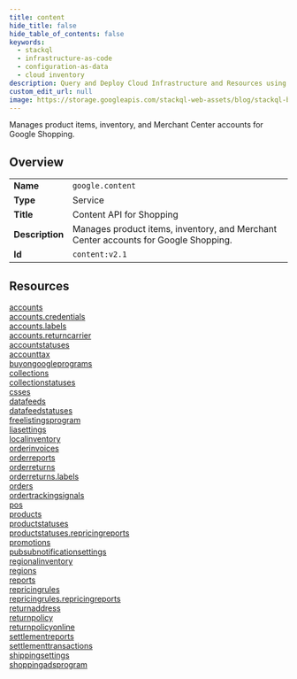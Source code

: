 ```yaml
---
title: content
hide_title: false
hide_table_of_contents: false
keywords:
  - stackql
  - infrastructure-as-code
  - configuration-as-data
  - cloud inventory
description: Query and Deploy Cloud Infrastructure and Resources using SQL
custom_edit_url: null
image: https://storage.googleapis.com/stackql-web-assets/blog/stackql-blog-post-featured-image.png
---
```

Manages product items, inventory, and Merchant Center accounts for Google Shopping.  
    

## Overview
<table><tbody>
<tr><td><b>Name</b></td><td><code>google.content</code></td></tr>
<tr><td><b>Type</b></td><td>Service</td></tr>
<tr><td><b>Title</b></td><td>Content API for Shopping</td></tr>
<tr><td><b>Description</b></td><td>Manages product items, inventory, and Merchant Center accounts for Google Shopping.</td></tr>
<tr><td><b>Id</b></td><td><code>content:v2.1</code></td></tr>
</tbody></table>

## Resources
<div class="row">
<div class="providerDocColumn">
<a href="/providers/google/content/accounts/">accounts</a><br />
<a href="/providers/google/content/accounts.credentials/">accounts.credentials</a><br />
<a href="/providers/google/content/accounts.labels/">accounts.labels</a><br />
<a href="/providers/google/content/accounts.returncarrier/">accounts.returncarrier</a><br />
<a href="/providers/google/content/accountstatuses/">accountstatuses</a><br />
<a href="/providers/google/content/accounttax/">accounttax</a><br />
<a href="/providers/google/content/buyongoogleprograms/">buyongoogleprograms</a><br />
<a href="/providers/google/content/collections/">collections</a><br />
<a href="/providers/google/content/collectionstatuses/">collectionstatuses</a><br />
<a href="/providers/google/content/csses/">csses</a><br />
<a href="/providers/google/content/datafeeds/">datafeeds</a><br />
<a href="/providers/google/content/datafeedstatuses/">datafeedstatuses</a><br />
<a href="/providers/google/content/freelistingsprogram/">freelistingsprogram</a><br />
<a href="/providers/google/content/liasettings/">liasettings</a><br />
<a href="/providers/google/content/localinventory/">localinventory</a><br />
<a href="/providers/google/content/orderinvoices/">orderinvoices</a><br />
<a href="/providers/google/content/orderreports/">orderreports</a><br />
<a href="/providers/google/content/orderreturns/">orderreturns</a><br />
<a href="/providers/google/content/orderreturns.labels/">orderreturns.labels</a><br />
<a href="/providers/google/content/orders/">orders</a><br />
</div>
<div class="providerDocColumn">
<a href="/providers/google/content/ordertrackingsignals/">ordertrackingsignals</a><br />
<a href="/providers/google/content/pos/">pos</a><br />
<a href="/providers/google/content/products/">products</a><br />
<a href="/providers/google/content/productstatuses/">productstatuses</a><br />
<a href="/providers/google/content/productstatuses.repricingreports/">productstatuses.repricingreports</a><br />
<a href="/providers/google/content/promotions/">promotions</a><br />
<a href="/providers/google/content/pubsubnotificationsettings/">pubsubnotificationsettings</a><br />
<a href="/providers/google/content/regionalinventory/">regionalinventory</a><br />
<a href="/providers/google/content/regions/">regions</a><br />
<a href="/providers/google/content/reports/">reports</a><br />
<a href="/providers/google/content/repricingrules/">repricingrules</a><br />
<a href="/providers/google/content/repricingrules.repricingreports/">repricingrules.repricingreports</a><br />
<a href="/providers/google/content/returnaddress/">returnaddress</a><br />
<a href="/providers/google/content/returnpolicy/">returnpolicy</a><br />
<a href="/providers/google/content/returnpolicyonline/">returnpolicyonline</a><br />
<a href="/providers/google/content/settlementreports/">settlementreports</a><br />
<a href="/providers/google/content/settlementtransactions/">settlementtransactions</a><br />
<a href="/providers/google/content/shippingsettings/">shippingsettings</a><br />
<a href="/providers/google/content/shoppingadsprogram/">shoppingadsprogram</a><br />
</div>
</div>
